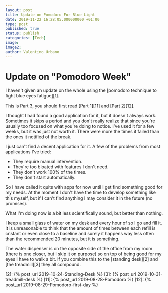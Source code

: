 ```yaml
---
layout: post
title: Update on Pomodoro For Blue Light
date: 2019-11-22 16:28:05.000000000 +01:00
type: post
published: true
status: publish
categories: [Tech]
image:
image2:
author: Valentino Urbano
---
```

# Update on "Pomodoro Week"

I haven't given an update on the whole using the [pomodoro technique to fight blue eyes fatigue][1].

This is Part 3, you should first read [Part 1][11] and [Part 2][12].

I thought I had found a good application for it, but it doesn't always work. Sometimes it skips a period and you don't really realize that since you're usually too focused on what you're doing to notice. I've used it for a few weeks, but it was just not worth it. There were more the times it failed than the ones it notified of the break.

I just can't find a decent application for it. A few of the problems from most applications I've tried:

- They require manual intervention.
- They're too bloated with features I don't need.
- They don't work 100% of the times.
- They don't start automatically.

So I have called it quits with apps for now until I get find something good for my needs. At the moment I don't have the time to develop something like this myself, but if I can't find anything I may consider it in the future (no promises).

What I'm doing now is a bit less scientifically sound, but better than nothing.

I keep a small glass of water on my desk and every hour of so I go and fill it. It is unreasonable to think that the amount of times between each refill is cnstant or even close to a baseline and surely it happens way less often than the recommended 20 minutes, but it is something.

The water dispenser is on the opposite side of the office from my room (there is one closer, but I skip it on purpose) so on top of being good for my eyes I have to walk a bit. If you combine this to the [standing desk][2] and [the treadmill][3] they all compound.

[2]: {% post_url 2019-10-24-Standing-Desk %}
[3]: {% post_url 2019-10-31-treadmill-desk %}
[11]: {% post_url 2019-08-28-Pomodoro %}
[12]: {% post_url 2019-08-29-Pomodoro-first-day %}